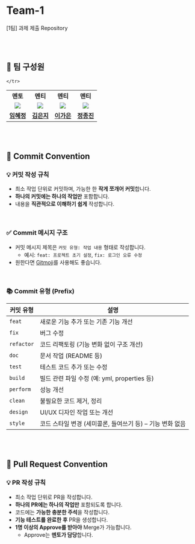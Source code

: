 # Team-1  
[1팀] 과제 제출 Repository

<br><br>

## 👥 팀 구성원
<table width="50%" align="center">
    <tr>
        <td align="center"><b>멘토</b></td>
        <td align="center"><b>멘티</b></td>
        <td align="center"><b>멘티</b></td>
        <td align="center"><b>멘티</b></td>
    </tr>
    <tr>
        <td align="center"><img src="https://avatars.githubusercontent.com/u/156324288?v=4"></td>
        <td align="center"><img src="https://avatars.githubusercontent.com/u/165155187?v=4"></td>
        <td align="center"><img src="https://avatars.githubusercontent.com/u/127778690?v=4"></td>
        <td align="center"><img src="https://avatars.githubusercontent.com/u/166373147?v=4"></td>
    </tr>
    <tr>
        <td align="center"><b><a href="https://github.com/frombunny">임혜정</a></b></td>
        <td align="center"><b><a href="https://github.com/univ217">김은지</a></b></td>
        <td align="center"><b><a href="https://github.com/LgE02">이가은</a></b></td>
        <td align="center"><b><a href="https://github.com/ThreeeJ">정종진</a></b></td>
        
    </tr>
</table>

<br><br>

## 📌 Commit Convention

### 💡 커밋 작성 규칙
- 최소 작업 단위로 커밋하며, 가능한 한 **작게 쪼개어 커밋**합니다.
- **하나의 커밋에는 하나의 작업만** 포함합니다.
- 내용을 **직관적으로 이해하기 쉽게** 작성합니다.

<br>

### ✅ Commit 메시지 구조
- 커밋 메시지 제목은 `커밋 유형: 작업 내용` 형태로 작성합니다.
    - 예시: `feat: 프로젝트 초기 설정`, `fix: 로그인 오류 수정`
- 원한다면 [Gitmoji](https://inpa.tistory.com/entry/GIT-%E2%9A%A1%EF%B8%8F-Gitmoji-%EC%82%AC%EC%9A%A9%EB%B2%95-Gitmoji-cli)를 사용해도 좋습니다.

<br>

### 📚 Commit 유형 (Prefix)

| 커밋 유형 | 설명 |
|-----------|------|
| `feat` | 새로운 기능 추가 또는 기존 기능 개선 |
| `fix` | 버그 수정 |
| `refactor` | 코드 리팩토링 (기능 변화 없이 구조 개선) |
| `doc` | 문서 작업 (README 등) |
| `test` | 테스트 코드 추가 또는 수정 |
| `build` | 빌드 관련 파일 수정 (예: yml, properties 등) |
| `perform` | 성능 개선 |
| `clean` | 불필요한 코드 제거, 정리 |
| `design` | UI/UX 디자인 작업 또는 개선 |
| `style` | 코드 스타일 변경 (세미콜론, 들여쓰기 등) – 기능 변화 없음 |

<br><br>

## 📌 Pull Request Convention

### 💡 PR 작성 규칙
- 최소 작업 단위로 PR을 작성합니다.
- **하나의 PR에는 하나의 작업만** 포함되도록 합니다.
- 코드에는 **가능한 충분한 주석**을 작성합니다.
- **기능 테스트를 완료한 후** PR을 생성합니다.
- **1명 이상의 Approve를 받아야** Merge가 가능합니다.
    - Approve는 **멘토가 담당**합니다.
